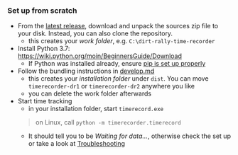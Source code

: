 ### Set up from scratch

- From the [latest release](https://github.com/soong-construction/dirt-rally-time-recorder/releases/latest), download and unpack the sources zip file to your disk. Instead, you can also clone the repository.
  - this creates your *work folder*, e.g. `C:\dirt-rally-time-recorder`
- Install Python 3.7: https://wiki.python.org/moin/BeginnersGuide/Download
  - If Python was installed already, ensure [pip is set up properly](https://packaging.python.org/tutorials/installing-packages/#ensure-you-can-run-pip-from-the-command-line) 
- Follow the bundling instructions in [develop.md](develop.md#bundling) 
  - this creates your *installation folder* under `dist`. You can move `timerecorder-dr1` or `timerecorder-dr2` anywhere you like
  - you can delete the work folder afterwards
- Start time tracking  
  - in your installation folder, start `timerecord.exe`
  > on Linux, call `python -m timerecorder.timerecord` 
  - It should tell you to be *Waiting for data...*, otherwise check the set up or take a look at [Troubleshooting](../README.md#troubleshooting)

